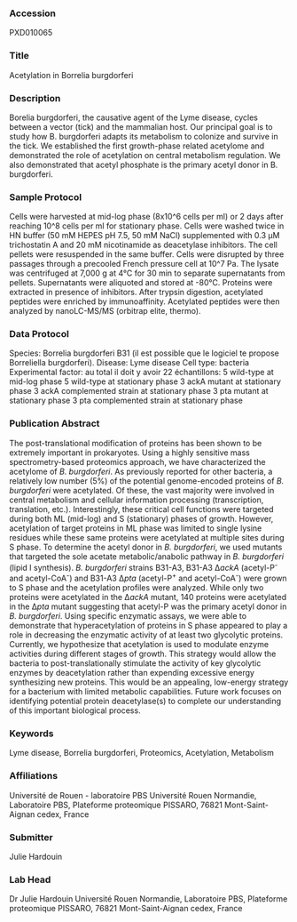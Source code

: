 ### Accession
PXD010065

### Title
Acetylation in Borrelia burgdorferi

### Description
Borelia burgdorferi, the causative agent of the Lyme disease, cycles between a vector (tick) and the mammalian host. Our principal goal is to study how B. burgdorferi adapts its metabolism to colonize and survive in the tick. We established the first growth-phase related acetylome and demonstrated the role of acetylation on central metabolism regulation. We also demonstrated that acetyl phosphate is the primary acetyl donor in B. burgdorferi.

### Sample Protocol
Cells were harvested at mid-log phase (8x10^6 cells per ml) or 2 days after reaching 10^8 cells per ml for stationary phase. Cells were washed twice in HN buffer (50 mM HEPES pH 7.5, 50 mM NaCl) supplemented with 0.3 μM trichostatin A and 20 mM nicotinamide as deacetylase inhibitors. The cell pellets were resuspended in the same buffer. Cells were disrupted by three passages through a precooled French pressure cell at 10^7 Pa. The lysate was centrifuged at 7,000 g at 4°C for 30 min to separate supernatants from pellets. Supernatants were aliquoted and stored at -80°C. Proteins were extracted in presence of inhibitors. After trypsin digestion, acetylated peptides were enriched by immunoaffinity. Acetylated peptides were then analyzed by nanoLC-MS/MS (orbitrap elite, thermo).

### Data Protocol
Species: Borrelia burgdorferi B31 (il est possible que le logiciel te propose Borreliella burgdorferi). Disease: Lyme disease Cell type: bacteria Experimental factor: au total il doit y avoir 22 échantillons: 5 wild-type at mid-log phase 5 wild-type at stationary phase 3 ackA mutant at stationary phase 3 ackA complemented strain at stationary phase 3 pta mutant at stationary phase 3 pta complemented strain at stationary phase

### Publication Abstract
The post-translational modification of proteins has been shown to be extremely important in prokaryotes. Using a highly sensitive mass spectrometry-based proteomics approach, we have characterized the acetylome of <i>B. burgdorferi</i>. As previously reported for other bacteria, a relatively low number (5%) of the potential genome-encoded proteins of <i>B. burgdorferi</i> were acetylated. Of these, the vast majority were involved in central metabolism and cellular information processing (transcription, translation, etc.). Interestingly, these critical cell functions were targeted during both ML (mid-log) and S (stationary) phases of growth. However, acetylation of target proteins in ML phase was limited to single lysine residues while these same proteins were acetylated at multiple sites during S phase. To determine the acetyl donor in <i>B. burgdorferi</i>, we used mutants that targeted the sole acetate metabolic/anabolic pathway in <i>B. burgdorferi</i> (lipid I synthesis). <i>B. burgdorferi</i> strains B31-A3, B31-A3 &#x394;<i>ackA</i> (acetyl-P<sup>-</sup> and acetyl-CoA<sup>-</sup>) and B31-A3 &#x394;<i>pta</i> (acetyl-P<sup>+</sup> and acetyl-CoA<sup>-</sup>) were grown to S phase and the acetylation profiles were analyzed. While only two proteins were acetylated in the &#x394;<i>ackA</i> mutant, 140 proteins were acetylated in the &#x394;<i>pta</i> mutant suggesting that acetyl-P was the primary acetyl donor in <i>B. burgdorferi</i>. Using specific enzymatic assays, we were able to demonstrate that hyperacetylation of proteins in S phase appeared to play a role in decreasing the enzymatic activity of at least two glycolytic proteins. Currently, we hypothesize that acetylation is used to modulate enzyme activities during different stages of growth. This strategy would allow the bacteria to post-translationally stimulate the activity of key glycolytic enzymes by deacetylation rather than expending excessive energy synthesizing new proteins. This would be an appealing, low-energy strategy for a bacterium with limited metabolic capabilities. Future work focuses on identifying potential protein deacetylase(s) to complete our understanding of this important biological process.

### Keywords
Lyme disease, Borrelia burgdorferi, Proteomics, Acetylation, Metabolism

### Affiliations
Université de Rouen - laboratoire PBS
Université Rouen Normandie, Laboratoire PBS, Plateforme proteomique PISSARO, 76821 Mont-Saint-Aignan cedex, France

### Submitter
Julie Hardouin

### Lab Head
Dr Julie Hardouin
Université Rouen Normandie, Laboratoire PBS, Plateforme proteomique PISSARO, 76821 Mont-Saint-Aignan cedex, France


